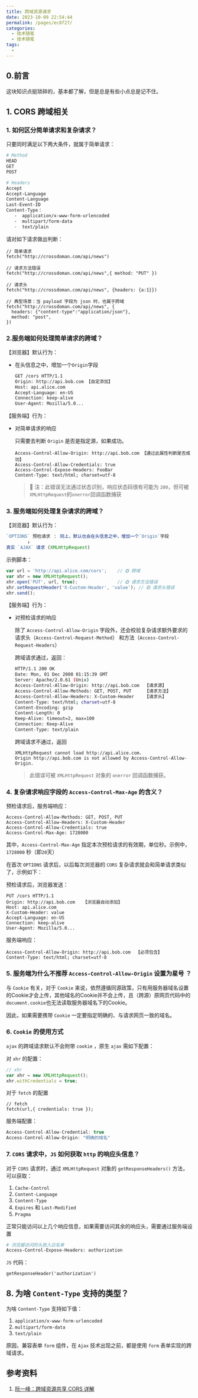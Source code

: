 ```yaml
---
title: 跨域资源请求
date: 2023-10-09 22:54:44
permalink: /pages/ec8f27/
categories:
  - 技术随笔
  - 技术随笔
tags:
  - 
---
```




## 0.前言

这块知识点挺琐碎的，基本都了解，但是总是有些小点总是记不住。



## 1. CORS 跨域相关

### 1. 如何区分简单请求和复杂请求？

只要同时满足以下两大条件，就属于简单请求：

```bash
# Method
HEAD
GET
POST

# Headers
Accept
Accept-Language
Content-Language
Last-Event-ID
Content-Type：
   -  application/x-www-form-urlencoded
   -  multipart/form-data
   -  text/plain
```

请对如下请求做出判断：

```tsx
// 简单请求
fetch("http://crossdoman.com/api/news")

// 请求方法错误
fetch("http://crossdoman.com/api/news",{ method: "PUT" })

// 请求头
fetch("http://crossdoman.com/api/news", {headers: {a:1}})

// 典型场景：当 payload 字段为 json 时，也属于跨域
fetch("http://crossdoman.com/api/news", {
  headers: {"content-type":"application/json"},
  method: "post",
})
```



### 2.服务端如何处理简单请求的跨域？

【浏览器】默认行为：

- 在头信息之中，增加一个`Origin`字段

  ```bash
  GET /cors HTTP/1.1
  Origin: http://api.bob.com 【自定添加】
  Host: api.alice.com
  Accept-Language: en-US
  Connection: keep-alive
  User-Agent: Mozilla/5.0...
  ```

【服务端】行为：

- 对简单请求的响应

  只需要去判断 `Origin` 是否是指定源，如果成功。

  ```
  Access-Control-Allow-Origin: http://api.bob.com 【通过此属性判断是否成功】
  Access-Control-Allow-Credentials: true
  Access-Control-Expose-Headers: FooBar
  Content-Type: text/html; charset=utf-8
  ```

  > :rotating_light: 注：此错误无法通过状态识别，响应状态码很有可能为 `200`，但可被 `XMLHttpRequest`的`onerror`回调函数捕获



### 3. 服务端如何处理复杂请求的跨域？

【浏览器】默认行为：

```javascript
`OPTIONS` 预检请求 ： 同上，默认也会在头信息之中，增加一个`Origin`字段
        ↓
真实 `AJAX` 请求 (XMLHttpRequest)
```

示例脚本：

```typescript
var url = 'http://api.alice.com/cors';    // ❎ 跨域
var xhr = new XMLHttpRequest();       
xhr.open('PUT', url, true);               // ❎ 请求方法错误
xhr.setRequestHeader('X-Custom-Header', 'value'); // ❎ 请求头错误
xhr.send();
```



【服务端】行为：

- 对预检请求的响应

  除了 `Access-Control-Allow-Origin` 字段外，还会校验复杂请求额外要求的请求头（`Access-Control-Request-Method`） 和方法（`Access-Control-Request-Headers`）

  跨域请求通过，返回：

  ```bash
  HTTP/1.1 200 OK
  Date: Mon, 01 Dec 2008 01:15:39 GMT
  Server: Apache/2.0.61 (Unix)
  Access-Control-Allow-Origin: http://api.bob.com  【请求源】
  Access-Control-Allow-Methods: GET, POST, PUT     【请求方法】
  Access-Control-Allow-Headers: X-Custom-Header    【请求头】
  Content-Type: text/html; charset=utf-8
  Content-Encoding: gzip
  Content-Length: 0
  Keep-Alive: timeout=2, max=100
  Connection: Keep-Alive
  Content-Type: text/plain
  ```

  跨域请求不通过，返回

  ```
  XMLHttpRequest cannot load http://api.alice.com.
  Origin http://api.bob.com is not allowed by Access-Control-Allow-Origin.
  ```

  > 此错误可被 `XMLHttpRequest` 对象的 `onerror` 回调函数捕获。



### 4. 复杂请求响应字段的 `Access-Control-Max-Age` 的含义？

预检请求后，服务端响应：

```
Access-Control-Allow-Methods: GET, POST, PUT
Access-Control-Allow-Headers: X-Custom-Header
Access-Control-Allow-Credentials: true
Access-Control-Max-Age: 1728000
```

其中，`Access-Control-Max-Age` 指定本次预检请求的有效期，单位秒。示例中，`1728000` 秒（即`20`天）

在首次 `OPTIONS` 请求后，以后每次浏览器的 `CORS` 复杂请求就会和简单请求类似了，示例如下：

预检请求后，浏览器发送：

```
PUT /cors HTTP/1.1
Origin: http://api.bob.com   【浏览器自动添加】
Host: api.alice.com
X-Custom-Header: value  
Accept-Language: en-US
Connection: keep-alive
User-Agent: Mozilla/5.0...
```

服务端响应：

```
Access-Control-Allow-Origin: http://api.bob.com  【必须包含】
Content-Type: text/html; charset=utf-8
```



### 5. 服务端为什么不推荐 `Access-Control-Allow-Origin` 设置为星号 ？

与 `Cookie` 有关，对于 `Cookie` 来说，依然遵循同源政策，只有用服务器域名设置的Cookie才会上传，其他域名的Cookie并不会上传，且（跨源）原网页代码中的`document.cookie`也无法读取服务器域名下的Cookie。

因此，如果需要携带 `Cookie` 一定要指定明确的、与请求网页一致的域名。



### 6. `Cookie` 的使用方式

`ajax` 的跨域请求默认不会附带 `cookie` ，原生 `ajax` 需如下配置：

对 `xhr` 的配置：

```typescript
// xhr 
var xhr = new XMLHttpRequest();
xhr.withCredentials = true;
```

对于 `fetch` 的配置

```tsx
// fetch
fetch(url,{ credentials: true });
```

服务端配置：

```typescript
Access-Control-Allow-Credential: true
Access-Control-Allow-Origin: "明确的域名"
```



### 7. `CORS` 请求中，`JS` 如何获取 `http` 的响应头信息？

对于 `CORS` 请求时，通过 `XMLHttpRequest` 对象的 `getResponseHeaders()` 方法，可以获取：

1. `Cache-Control`
2. `Content-Language` 
3. `Content-Type`
4. `Expires` 和 `Last-Modified`
5. `Pragma`

正常只能访问以上几个响应信息，如果需要访问其余的响应头，需要通过服务端设置

```bash
# 浏览器访问的头放入白名单
Access-Control-Expose-Headers: authorization
```

`JS` 代码：

```
getResponseHeader('authorization')
```



## 8. 为啥 `Content-Type` 支持的类型？

为啥 `Content-Type` 支持如下值：

1. `application/x-www-form-urlencoded`
2. `multipart/form-data`
3. `text/plain`

原因，兼容表单 `form` 组件，在 `Ajax` 技术出现之前，都是使用 `form` 表单实现的跨域请求。



## 参考资料

1. [阮一峰：跨域资源共享 CORS 详解](http://www.ruanyifeng.com/blog/2016/04/cors.html)





